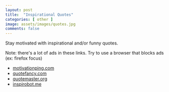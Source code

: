 ```yaml
---
layout: post
title:  "Inspirational Quotes"
categories: [ other ]
image: assets/images/quotes.jpg
comments: false
---
```


Stay motivated with inspirational and/or funny quotes.

Note: there's a lot of ads in these links.  Try to use a browser that blocks ads (ex: firefox focus)

- [motivationping.com](https://motivationping.com/inspirational-quotes/)
- [quotefancy.com](https://quotefancy.com/motivational-quotes)
- [quotemaster.org](https://www.quotemaster.org/)
- [inspirobot.me](https://inspirobot.me/)






